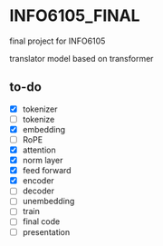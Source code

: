 # INFO6105_FINAL

final project for INFO6105

translator model based on transformer

## to-do

- [x] tokenizer
- [ ] tokenize
- [x] embedding
- [ ] RoPE
- [x] attention
- [x] norm layer
- [x] feed forward
- [x] encoder
- [ ] decoder
- [ ] unembedding
- [ ] train
- [ ] final code
- [ ] presentation
